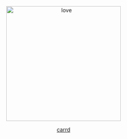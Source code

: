 <p align="center">
<img width="300" src="https://i.pinimg.com/1200x/1b/2a/93/1b2a93e29acf062e94319c2f95b01c47.jpg" alt="love">
</p>
<p align="center">
<a href="https://damien.crd.co">carrd</a>
